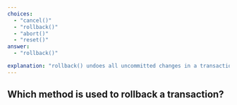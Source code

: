 ```yaml
---
choices:
  - "cancel()"
  - "rollback()"
  - "abort()"
  - "reset()"
answer:
  - "rollback()"

explanation: "rollback() undoes all uncommitted changes in a transaction."
---
```


## Which method is used to rollback a transaction?
